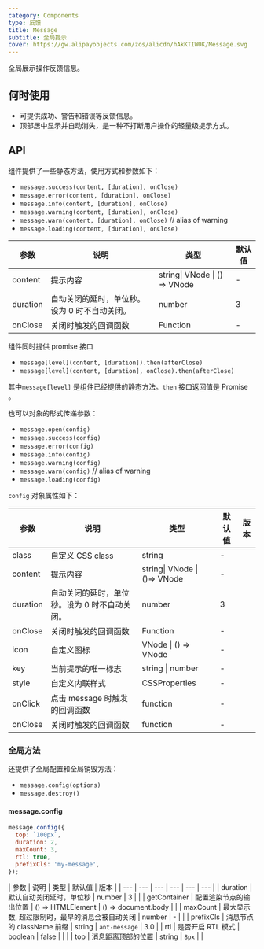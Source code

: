 ```yaml
---
category: Components
type: 反馈
title: Message
subtitle: 全局提示
cover: https://gw.alipayobjects.com/zos/alicdn/hAkKTIW0K/Message.svg
---
```


全局展示操作反馈信息。

## 何时使用

- 可提供成功、警告和错误等反馈信息。
- 顶部居中显示并自动消失，是一种不打断用户操作的轻量级提示方式。

## API

组件提供了一些静态方法，使用方式和参数如下：

- `message.success(content, [duration], onClose)`
- `message.error(content, [duration], onClose)`
- `message.info(content, [duration], onClose)`
- `message.warning(content, [duration], onClose)`
- `message.warn(content, [duration], onClose)` // alias of warning
- `message.loading(content, [duration], onClose)`

| 参数 | 说明 | 类型 | 默认值 |
| --- | --- | --- | --- |
| content | 提示内容 | string\| VNode \| () => VNode | - |
| duration | 自动关闭的延时，单位秒。设为 0 时不自动关闭。 | number | 3 |
| onClose | 关闭时触发的回调函数 | Function | - |

组件同时提供 promise 接口

- `message[level](content, [duration]).then(afterClose)`
- `message[level](content, [duration], onClose).then(afterClose)`

其中`message[level]` 是组件已经提供的静态方法。`then` 接口返回值是 Promise 。

也可以对象的形式传递参数：

- `message.open(config)`
- `message.success(config)`
- `message.error(config)`
- `message.info(config)`
- `message.warning(config)`
- `message.warn(config)` // alias of warning
- `message.loading(config)`

`config` 对象属性如下：

| 参数 | 说明 | 类型 | 默认值 | 版本 |
| --- | --- | --- | --- | --- |
| class | 自定义 CSS class | string | - |  |
| content | 提示内容 | string\| VNode \| ()=> VNode | - |  |
| duration | 自动关闭的延时，单位秒。设为 0 时不自动关闭。 | number | 3 |  |
| onClose | 关闭时触发的回调函数 | Function | - |  |
| icon | 自定义图标 | VNode \| () => VNode | - |  |
| key | 当前提示的唯一标志 | string \| number | - |  |
| style | 自定义内联样式 | CSSProperties | - |  |
| onClick | 点击 message 时触发的回调函数 | function | - |  |
| onClose | 关闭时触发的回调函数 | function | - |  |

### 全局方法

还提供了全局配置和全局销毁方法：

- `message.config(options)`
- `message.destroy()`

#### message.config

```js
message.config({
  top: `100px`,
  duration: 2,
  maxCount: 3,
  rtl: true,
  prefixCls: 'my-message',
});
```

| 参数 | 说明 | 类型 | 默认值 | 版本 |
| --- | --- | --- | --- | --- | --- |
| duration | 默认自动关闭延时，单位秒 | number | 3 |  |
| getContainer | 配置渲染节点的输出位置 | () => HTMLElement | () => document.body |  |
| maxCount | 最大显示数, 超过限制时，最早的消息会被自动关闭 | number | - |  |
| prefixCls | 消息节点的 className 前缀 | string | `ant-message` | 3.0 |
| rtl | 是否开启 RTL 模式 | boolean | false |  |  |
| top | 消息距离顶部的位置 | string | `8px` |  |
